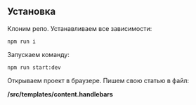 ## Установка

Клоним репо.
Устанавливаем все зависимости:
```
npm run i
```

Запускаем команду:
```
npm run start:dev
```

Открываем проект в браузере. Пишем свою статью в файл:

**/src/templates/content.handlebars**